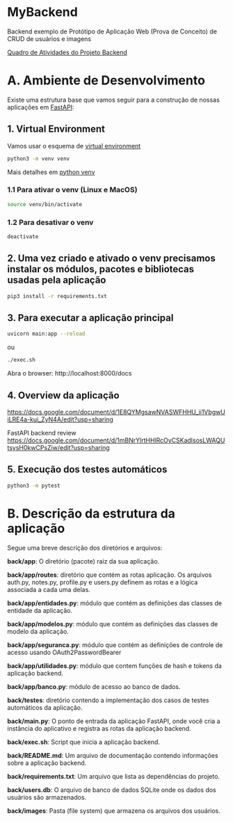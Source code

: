 # MyBackend

Backend exemplo de Protótipo de Aplicação Web (Prova de Conceito) de CRUD de usuários e imagens

[Quadro de Atividades do Projeto Backend](https://github.com/users/armandossrecife/projects/1)

# A. Ambiente de Desenvolvimento

Existe uma estrutura base que vamos seguir para a construção de nossas aplicações em [FastAPI](https://fastapi.tiangolo.com/): 

## 1. Virtual Environment

Vamos usar o esquema de [virtual environment](https://docs.python.org/3/library/venv.html)

```bash
python3 -m venv venv
```

Mais detalhes em [python venv](https://packaging.python.org/en/latest/guides/installing-using-pip-and-virtual-environments/#creating-a-virtual-environment)

### 1.1 Para ativar o venv (Linux e MacOS)

```bash
source venv/bin/activate
```

### 1.2 Para desativar o venv 

```bash
deactivate
```

## 2. Uma vez criado e ativado o venv precisamos instalar os módulos, pacotes e bibliotecas usadas pela aplicação

```bash
pip3 install -r requirements.txt
```

## 3. Para executar a aplicação principal

```bash
uvicorn main:app --reload
```
ou 
```bash
./exec.sh
```

Abra o browser: http://localhost:8000/docs

## 4. Overview da aplicação

https://docs.google.com/document/d/1E8QYMgsawNVASWFHHU_ii1VbgwUiLRE4a-kui_ZyN4A/edit?usp=sharing

FastAPI backend review
https://docs.google.com/document/d/1mBNrYlrtHHlRcOyCSKadlsosLWAQUtsysH0kwCPsZiw/edit?usp=sharing

## 5. Execução dos testes automáticos

```bash
python3 -m pytest
```

# B. Descrição da estrutura da aplicação

Segue uma breve descrição dos diretórios e arquivos:

**back/app**: O diretório (pacote) raiz da sua aplicação.

**back/app/routes**: diretório que contém as rotas aplicação. Os arquivos auth.py, notes.py, profile.py e users.py definem as rotas e a lógica associada a cada uma delas.

**back/app/entidades.py**: módulo que contém as definições das classes de entidade da aplicação. 

**back/app/modelos.py**: módulo que contém as definições das classes de modelo da aplicação. 

**back/app/seguranca.py**: módulo que contém as definições de controle de acesso usando OAuth2PasswordBearer

**back/app/utilidades.py**: módulo que contem funções de hash e tokens da aplicação backend.

**back/app/banco.py**: módulo de acesso ao banco de dados.

**back/testes**: diretório contendo a implementação dos casos de testes automáticos da aplicação.

**back/main.py**: O ponto de entrada da aplicação FastAPI, onde você cria a instância do aplicativo e registra as rotas da aplicação backend.

**back/exec.sh**: Script que inicia a aplicação backend.

**back/README.md**: Um arquivo de documentação contendo informações sobre a aplicação backend.

**back/requirements.txt**: Um arquivo que lista as dependências do projeto.

**back/users.db**: O arquivo de banco de dados SQLite onde os dados dos usuários são armazenados.

**back/images**: Pasta (file system) que armazena os arquivos dos usuários.
